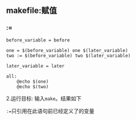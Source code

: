 ## makefile:赋值

### :=

```
before_variable = before

one = $(before_variable) one $(later_variable)
two := $(before_variable) two $(later_variable)

later_variable = later

all: 
	@echo $(one)
	@echo $(two)

```
2.运行目标: 
输入`make`。结果如下
      <!-- 执行命令截图 -->

`:=`只引用在此语句前已经定义了的变量